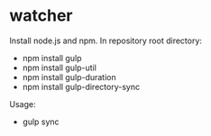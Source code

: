 # watcher

Install node.js and npm. In repository root directory: 

- npm install gulp
- npm install gulp-util
- npm install gulp-duration
- npm install gulp-directory-sync

Usage: 

- gulp sync


